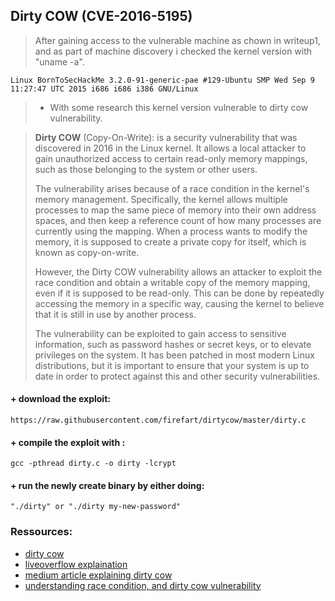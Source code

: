 ## Dirty COW (CVE-2016-5195)

> After gaining access to the vulnerable machine as chown in writeup1, and as part of machine discovery i checked the kernel version with "uname -a".
```
Linux BornToSecHackMe 3.2.0-91-generic-pae #129-Ubuntu SMP Wed Sep 9 11:27:47 UTC 2015 i686 i686 i386 GNU/Linux
```
> * With some research this kernel version vulnerable to dirty cow vulnerability.

> **Dirty COW** (Copy-On-Write): is a security vulnerability that was discovered in 2016 in the Linux kernel. It allows a local attacker to gain unauthorized access to certain read-only memory mappings, such as those belonging to the system or other users.
> 
> The vulnerability arises because of a race condition in the kernel's memory management. Specifically, the kernel allows multiple processes to map the same piece of memory into their own address spaces, and then keep a reference count of how many processes are currently using the mapping. When a process wants to modify the memory, it is supposed to create a private copy for itself, which is known as copy-on-write.
> 
> However, the Dirty COW vulnerability allows an attacker to exploit the race condition and obtain a writable copy of the memory mapping, even if it is supposed to be read-only. This can be done by repeatedly accessing the memory in a specific way, causing the kernel to believe that it is still in use by another process.
> 
> The vulnerability can be exploited to gain access to sensitive information, such as password hashes or secret keys, or to elevate privileges on the system. It has been patched in most modern Linux distributions, but it is important to ensure that your system is up to date in order to protect against this and other security vulnerabilities.
> 
#### + download the exploit:
```
https://raw.githubusercontent.com/firefart/dirtycow/master/dirty.c
```

#### + compile the exploit with :
```
gcc -pthread dirty.c -o dirty -lcrypt
```

#### + run the newly create binary by either doing:
```
"./dirty" or "./dirty my-new-password"
```
### Ressources:
* [dirty cow](https://dirtycow.ninja/)
* [liveoverflow explaination](https://youtu.be/kEsshExn7aE)
* [medium article explaining dirty cow](https://0xcd4.medium.com/the-dirty-cow-race-condition-attack-7ba27f78f865)
* [understanding race condition, and dirty cow vulnerability](https://www.cs.toronto.edu/~arnold/427/18s/427_18S/indepth/dirty-cow/index.html)
